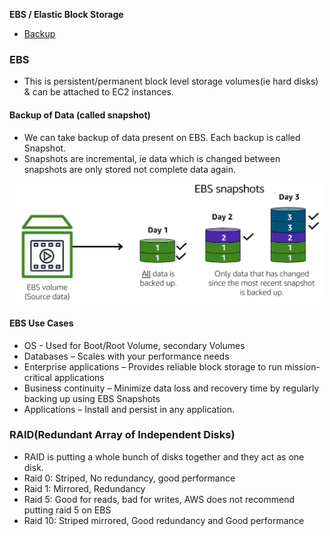 **EBS / Elastic Block Storage**
- [Backup](#bu)

### EBS
- This is persistent/permanent block level storage volumes(ie hard disks) & can be attached to EC2 instances.

<a name=bu></a>
#### Backup of Data (called snapshot)
- We can take backup of data present on EBS. Each backup is called Snapshot.
- Snapshots are incremental, ie data which is changed between snapshots are only stored not complete data again.
<img src=ebs_snapshots.JPG width=500 />
  
#### EBS Use Cases
  - OS - Used for Boot/Root Volume, secondary Volumes
  - Databases – Scales with your performance needs
  - Enterprise applications – Provides reliable block storage to run mission-critical applications
  - Business continuity – Minimize data loss and recovery time by regularly backing up using EBS Snapshots
  - Applications – Install and persist in any application.  
  
### RAID(Redundant Array of Independent Disks)
  - RAID is putting a whole bunch of disks together and they act as one disk.
  - Raid 0: Striped, No redundancy, good performance
  - Raid 1: Mirrored, Redundancy
  - Raid 5: Good for reads, bad for writes, AWS does not recommend putting raid 5 on EBS
  - Raid 10: Striped mirrored, Good redundancy and Good performance
